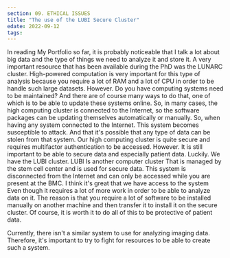 ```yaml
---
section: 09. ETHICAL ISSUES
title: "The use of the LUBI Secure Cluster"
edate: 2022-09-12
tags:
---
```


In reading My Portfolio so far, it is probably noticeable that I talk a lot about big data and the type of things we need to analyze it and store it. A very important resource that has been available during the PhD was the LUNARC cluster. High-powered computation is very important for this type of analysis because you require a lot of RAM and a lot of CPU in order to be handle such large datasets. However. Do you have computing systems need to be maintained? And there are of course many ways to do that, one of which is to be able to update these systems online. So, in many cases, the high computing cluster is connected to the Internet, so the software packages can be updating themselves automatically or manually. So, when having any system connected to the Internet. This system becomes susceptible to attack. And that it's possible that any type of data can be stolen from that system. Our high computing cluster is quite secure and requires multifactor authentication to be accessed. However. It is still important to be able to secure data and especially patient data.
Luckily. We have the LUBI cluster. LUBI Is another computer cluster That is managed by the stem cell center and is used for secure data. This system is disconnected from the Internet and can only be accessed while you are present at the BMC. I think it's great that we have access to the system Even though it requires a lot of more work in order to be able to analyze data on it. The reason is that you require a lot of software to be installed manually on another machine and then transfer it to install it on the secure cluster. Of course, it is worth it to do all of this to be protective of patient data.

Currently, there isn't a similar system to use for analyzing imaging data. Therefore, it's important to try to fight for resources to be able to create such a system.
